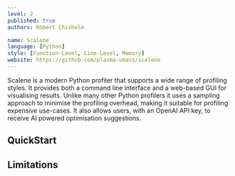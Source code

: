 ```yaml
---
level: 2
published: true
authors: Robert Chisholm

name: Scalene
language: [Python]
style: [Function-Level, Line-Level, Memory]
website: https://github.com/plasma-umass/scalene
---
```


Scalene is a modern Python profiler that supports a wide range of profiling styles. It provides both a command line interface and a web-based GUI for visualising results. Unlike many other Python profilers it uses a sampling approach to minimise the profiling overhead, making it suitable for profiling expensive use-cases. It also allows users, with an OpenAI API key, to receive AI powered optimisation suggestions.

<!--more-->

## QuickStart


## Limitations